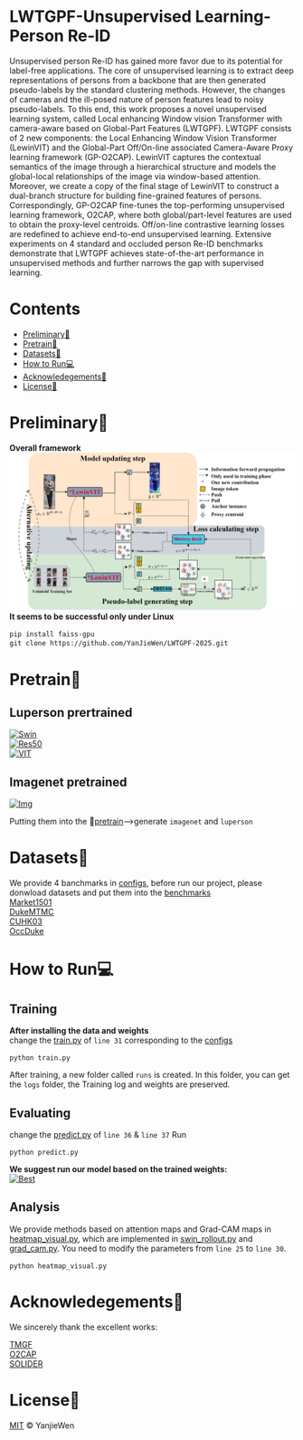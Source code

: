 # LWTGPF-Unsupervised Learning-Person Re-ID
Unsupervised person Re-ID has gained more favor due to its potential for label-free applications. The core of unsupervised learning is to extract deep representations of persons from a backbone that are then generated pseudo-labels by the standard clustering methods. However, the changes of cameras and the ill-posed nature of person features lead to noisy pseudo-labels. To this end, this work proposes a novel unsupervised learning system, called Local enhancing Window vision Transformer with camera-aware based on Global-Part Features (LWTGPF). LWTGPF consists of 2 new components: the Local Enhancing Window Vision Transformer (LewinVIT) and the Global-Part Off/On-line associated Camera-Aware Proxy learning framework (GP-O2CAP). LewinVIT captures the contextual semantics of the image through a hierarchical structure and models the global-local relationships of the image via window-based attention. Moreover, we create a copy of the final stage of LewinVIT to construct a dual-branch structure for building fine-grained features of persons. Correspondingly, GP-O2CAP fine-tunes the top-performing unsupervised learning framework, O2CAP, where both global/part-level features are used to obtain the proxy-level centroids. Off/on-line contrastive learning losses are redefined to achieve end-to-end unsupervised learning. Extensive experiments on 4 standard and occluded person Re-ID benchmarks demonstrate that LWTGPF achieves state-of-the-art performance in unsupervised methods and further narrows the gap with supervised learning.

# Contents
- [Preliminary🔧](#Preliminary)
- [Pretrain📂](#Weights)
- [Datasets🔔](#Datasets)
- [How to Run💻](#Run)
- [Acknowledegements🙏](#Acknowledegements)
- [License🔑](#License)


# Preliminary🔧
**Overall framework**  
![image](assets/overall.jpg)
**It seems to be successful only under Linux**
```
pip install faiss-gpu 
git clone https://github.com/YanJieWen/LWTGPF-2025.git
```

# Pretrain📂
## Luperson prertrained
[![Swin](https://img.shields.io/badge/Swin_TF-LP-blue)](https://github.com/tinyvision/SOLIDER?tab=readme-ov-file)  
[![Res50](https://img.shields.io/badge/Res50-CNN-blue)](https://github.com/DengpanFu/LUPerson)  
[![VIT](https://img.shields.io/badge/VIT-TF-blue)](https://github.com/damo-cv/TransReID-SSL/tree/main)

## Imagenet pretrained
[![Img](https://img.shields.io/badge/Image-Net-green)](https://github.com/huggingface/pytorch-image-models-timm)

Putting them into the 📂[pretrain](pretrain)-->generate `imagenet` and `luperson`


# Datasets🔔
We provide 4 banchmarks in [configs](configs), before run our project, please donwload datasets and put them into the [benchmarks](benchmarks)  
[Market1501](https://www.kaggle.com/datasets/pengcw1/market-1501/data)  
[DukeMTMC](https://github.com/lightas/ICCV19_Pose_Guided_Occluded_Person_ReID)  
[CUHK03](http://www.ee.cuhk.edu.hk/~xgwang/CUHK_identification.html)  
[OccDuke](https://github.com/lightas/Occluded-DukeMTMC-Dataset)


# How to Run💻
## Training
**After installing the data and weights**  
change the [train.py](train.py) of `line 31`  corresponding to the [configs](configs)
```
python train.py
```
After training, a new folder called `runs` is created. In this folder, you can get the `logs` folder, the Training log and weights are preserved.

## Evaluating
change the [predict.py](predict.py) of `line 36` & `line 37`  Run
```
python predict.py
```
**We suggest run our model based on the trained weights:**  
[![Best](https://img.shields.io/badge/LWTGPF-best-red)](https://drive.google.com/drive/folders/1LWs-UuSQD0128wRyH7OdaFKqqt0Aoxbr?usp=drive_link)




## Analysis
We provide methods based on attention maps and Grad-CAM maps in [heatmap_visual.py](heatmap_visual.py), which are implemented in [swin_rollout.py](Csu/tools/swin_rollout.py) and [grad_cam.py](Csu/tools/grad_cam.py). You need to modify the parameters from `line 25` to `line 30`.  
```
python heatmap_visual.py
```



# Acknowledegements🙏
We sincerely thank the excellent works:  

[TMGF](https://github.com/RikoLi/WACV23-workshop-TMGF)  
[O2CAP](https://github.com/Terminator8758/O2CAP)  
[SOLIDER](https://github.com/tinyvision/SOLIDER)


# License🔑
[MIT](LICENSE) © YanjieWen

